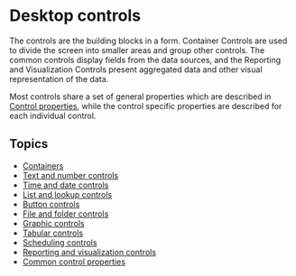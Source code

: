 # Desktop controls

The controls are the building blocks in a form. Container Controls are used to divide the screen into smaller areas and group other controls. The common controls display fields from the data sources, and the Reporting and Visualization Controls present aggregated data and other visual representation of the data.

Most controls share a set of general properties which are described in [Control properties](common-control-properties.md), while the control specific properties are described for each individual control.

## Topics 
* [Containers](containers/index.md)
* [Text and number controls](text-and-number-controls.md)
* [Time and date controls](time-and-date-controls.md)
* [List and lookup controls](list-and-lookup-controls.md)
* [Button controls](button-controls.md)
* [File and folder controls](file-and-folder-controls.md)
* [Graphic controls](graphic-controls.md)
* [Tabular controls](tabular-controls/index.md)
* [Scheduling controls](scheduling-controls/index.md)
* [Reporting and visualization controls](reporting-and-visualization-controls/index.md)
* [Common control properties](common-control-properties.md)